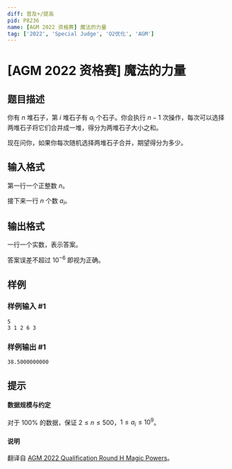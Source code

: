 ```yaml
---
diff: 普及+/提高
pid: P8236
name: [AGM 2022 资格赛] 魔法的力量
tag: ['2022', 'Special Judge', 'O2优化', 'AGM']
---
```

# [AGM 2022 资格赛] 魔法的力量
## 题目描述

你有 $n$ 堆石子，第 $i$ 堆石子有 $a_i$ 个石子。你会执行 $n-1$ 次操作，每次可以选择两堆石子将它们合并成一堆，得分为两堆石子大小之和。

现在问你，如果你每次随机选择两堆石子合并，期望得分为多少。
## 输入格式

第一行一个正整数 $n$。

接下来一行 $n$ 个数 $a_i$。
## 输出格式

一行一个实数，表示答案。

答案误差不超过 $10^{-6}$ 即视为正确。
## 样例

### 样例输入 #1
```
5
3 1 2 6 3
```
### 样例输出 #1
```
38.5000000000
```
## 提示

#### 数据规模与约定

对于 $100\%$ 的数据，保证 $2\leq n\leq 500$，$1\leq a_i\leq 10^9$。

#### 说明

翻译自 [AGM 2022 Qualification Round H Magic Powers](https://judge.agm-contest.com/public/problems/22/text)。
